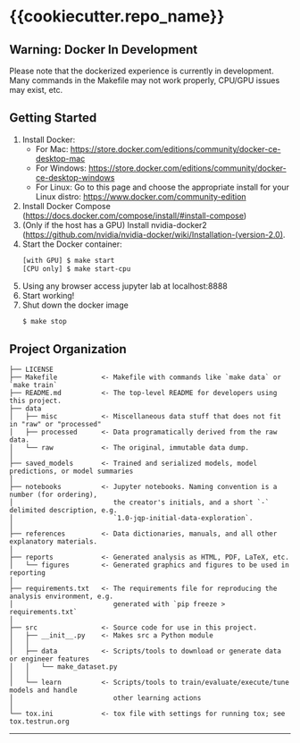 {{cookiecutter.repo_name}}
==============================

## Warning: Docker In Development
Please note that the dockerized experience is currently in development. Many commands in the
Makefile may not work properly, CPU/GPU issues may exist, etc.


## Getting Started
1. Install Docker: 
    - For Mac: https://store.docker.com/editions/community/docker-ce-desktop-mac
    - For Windows: https://store.docker.com/editions/community/docker-ce-desktop-windows
    - For Linux: Go to this page and choose the appropriate install for your Linux distro: https://www.docker.com/community-edition
2. Install Docker Compose (https://docs.docker.com/compose/install/#install-compose)
3. (Only if the host has a GPU) Install nvidia-docker2 (https://github.com/nvidia/nvidia-docker/wiki/Installation-(version-2.0).
3. Start the Docker container:
    ``` bash
    [with GPU] $ make start
    [CPU only] $ make start-cpu
    ```
4. Using any browser access jupyter lab at localhost:8888
5. Start working!
6. Shut down the docker image
    ``` bash
    $ make stop
    ```

Project Organization
------------

    ├── LICENSE
    ├── Makefile           <- Makefile with commands like `make data` or `make train`
    ├── README.md          <- The top-level README for developers using this project.
    ├── data
    │   ├── misc           <- Miscellaneous data stuff that does not fit in "raw" or "processed"
    │   ├── processed      <- Data programatically derived from the raw data.
    │   └── raw            <- The original, immutable data dump.
    │
    ├── saved_models       <- Trained and serialized models, model predictions, or model summaries
    │
    ├── notebooks          <- Jupyter notebooks. Naming convention is a number (for ordering),
    │                         the creator's initials, and a short `-` delimited description, e.g.
    │                         `1.0-jqp-initial-data-exploration`.
    │
    ├── references         <- Data dictionaries, manuals, and all other explanatory materials.
    │
    ├── reports            <- Generated analysis as HTML, PDF, LaTeX, etc.
    │   └── figures        <- Generated graphics and figures to be used in reporting
    │
    ├── requirements.txt   <- The requirements file for reproducing the analysis environment, e.g.
    │                         generated with `pip freeze > requirements.txt`
    │
    ├── src                <- Source code for use in this project.
    │   ├── __init__.py    <- Makes src a Python module
    │   │
    │   ├── data           <- Scripts/tools to download or generate data or engineer features
    │   │   └── make_dataset.py
    │   │
    │   └── learn          <- Scripts/tools to train/evaluate/execute/tune models and handle
    │                         other learning actions
    │
    └── tox.ini            <- tox file with settings for running tox; see tox.testrun.org


--------
